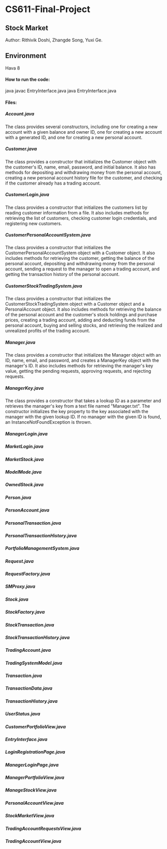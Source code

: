# CS611-Final-Project
## Stock Market
Author: Rithivik Doshi, Zhangde Song, Yuxi Ge. 

## Environment 
Hava 8

#### How to run the code:
java javac EntryInterface.java
java EntryInterface.java

#### Files:
##### Account.java
The class provides several constructors, including one for creating a new account with a given balance and owner ID, one for creating a new account with a generated ID, and one for creating a new personal account.
##### Customer.java
The class provides a constructor that initializes the Customer object with the customer's ID, name, email, password, and initial balance. It also has methods for depositing and withdrawing money from the personal account, creating a new personal account history file for the customer, and checking if the customer already has a trading account.
##### CustomerLogin.java
The class provides a constructor that initializes the customers list by reading customer information from a file. It also includes methods for retrieving the list of customers, checking customer login credentials, and registering new customers.
##### CustomerPersonalAccountSystem.java
The class provides a constructor that initializes the CustomerPersonalAccountSystem object with a Customer object. It also includes methods for retrieving the customer, getting the balance of the personal account, depositing and withdrawing money from the personal account, sending a request to the manager to open a trading account, and getting the transaction history of the personal account.
##### CustomerStockTradingSystem.java
The class provides a constructor that initializes the CustomerStockTradingSystem object with a Customer object and a PersonalAccount object. It also includes methods for retrieving the balance of the personal account and the customer's stock holdings and purchase prices, creating a trading account, adding and deducting funds from the personal account, buying and selling stocks, and retrieving the realized and unrealized profits of the trading account.
##### Manager.java
The class provides a constructor that initializes the Manager object with an ID, name, email, and password, and creates a ManagerKey object with the manager's ID. It also includes methods for retrieving the manager's key value, getting the pending requests, approving requests, and rejecting requests.
##### ManagerKey.java
The class provides a constructor that takes a lookup ID as a parameter and retrieves the manager's key from a text file named "Manager.txt". The constructor initializes the key property to the key associated with the manager with the given lookup ID. If no manager with the given ID is found, an InstanceNotFoundException is thrown.
##### ManagerLogin.java
##### MarketLogin.java
##### MarketStock.java
##### ModelMode.java
##### OwnedStock.java
##### Person.java
##### PersonAccount.java
##### PersonalTransaction.java
##### PersonalTransactionHistory.java
##### PortfolioManagementSystem.java 
##### Request.java
##### RequestFactory.java
##### SMProxy.java
##### Stock.java
##### StockFactory.java
##### StockTransaction.java
##### StockTransactionHistory.java
##### TradingAccount.java
##### TradingSystemModel.java
##### Transaction.java
##### TransactionData.java
##### TransactionHistory.java
##### UserStatus.java
##### CustomerPortfolioView.java
##### EntryInterface.java
##### LoginRegistrationPage.java
##### ManagerLoginPage.java
##### ManagerPortfolioView.java
##### ManageStockView.java
##### PersonalAccountView.java
##### StockMarketView.java
##### TradingAccountRequestsView.java
##### TradingAccountView.java
